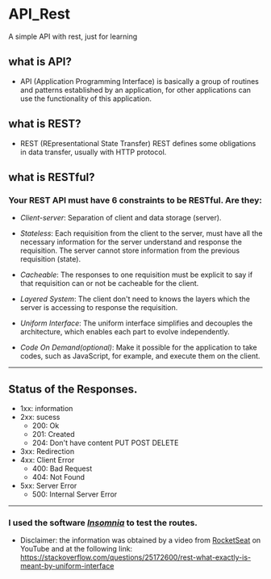 # API_Rest
 A simple API with rest, just for learning

 ## what is API?

 - API (Application Programming Interface) 
is basically a group of routines and patterns established by an application, for other applications can use the functionality of this application.

## what is REST?

- REST (REpresentational State Transfer) REST defines some obligations in data transfer, usually with HTTP protocol.

## what is RESTful?

### Your REST API must have 6 constraints to be RESTful. Are they:

  - _Client-server_: Separation of client and data storage (server).

  - _Stateless_: Each requisition from the client to the server, must have all the necessary information for the server understand and response the requisition. The server cannot store information from the previous requisition (state).

  - _Cacheable_: The responses to one requisition must be explicit to say if that requisition can or not be cacheable for the client. 

  - _Layered System_: The client don't need to knows the layers which the server is accessing to response the requisition. 

  - _Uniform Interface_: The uniform interface simplifies and decouples the architecture, which enables each part to evolve independently.

  - _Code On Demand(optional)_: Make it possible for the application to take codes, such as JavaScript, for example, and execute them on the client. 

---

## Status of the Responses.

- 1xx: information
- 2xx: sucess
  - 200: Ok
  - 201: Created
  - 204: Don't have content PUT POST DELETE
- 3xx: Redirection
- 4xx: Client Error
  - 400: Bad Request
  - 404: Not Found
- 5xx: Server Error
  - 500: Internal Server Error
---

### I used the software [_Insomnia_](https://insomnia.rest/) to test the routes.

- Disclaimer: the information was obtained by a video from [RocketSeat](https://rocketseat.com.br/) on YouTube and at the following link: https://stackoverflow.com/questions/25172600/rest-what-exactly-is-meant-by-uniform-interface
